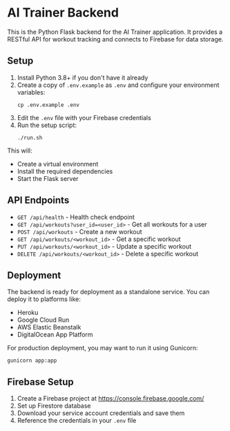# AI Trainer Backend

This is the Python Flask backend for the AI Trainer application. It provides a RESTful API for workout tracking and connects to Firebase for data storage.

## Setup

1. Install Python 3.8+ if you don't have it already
2. Create a copy of `.env.example` as `.env` and configure your environment variables:
   ```
   cp .env.example .env
   ```
3. Edit the `.env` file with your Firebase credentials
4. Run the setup script:
   ```
   ./run.sh
   ```

This will:
- Create a virtual environment
- Install the required dependencies
- Start the Flask server

## API Endpoints

- `GET /api/health` - Health check endpoint
- `GET /api/workouts?user_id=<user_id>` - Get all workouts for a user
- `POST /api/workouts` - Create a new workout
- `GET /api/workouts/<workout_id>` - Get a specific workout
- `PUT /api/workouts/<workout_id>` - Update a specific workout
- `DELETE /api/workouts/<workout_id>` - Delete a specific workout

## Deployment

The backend is ready for deployment as a standalone service. You can deploy it to platforms like:

- Heroku
- Google Cloud Run
- AWS Elastic Beanstalk
- DigitalOcean App Platform

For production deployment, you may want to run it using Gunicorn:

```
gunicorn app:app
```

## Firebase Setup

1. Create a Firebase project at https://console.firebase.google.com/
2. Set up Firestore database
3. Download your service account credentials and save them
4. Reference the credentials in your `.env` file
